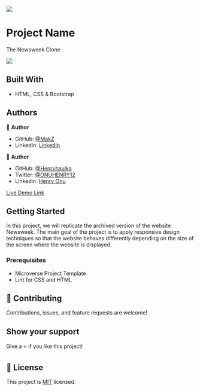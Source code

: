 ![](https://img.shields.io/badge/Microverse-blueviolet)

# Project Name

The Newsweek Clone

<img src="https://lh3.googleusercontent.com/pw/ACtC-3el9FMA0MqmxWybk1Vlm4M_-7MxZIocLxWRuxNg8eLSZoLl9sNWTUNM8htBN4VT69uYXNqw2YG5egkmplRfXKr_PNhZEuqoV691_RU6y9ce8mMKNfhwo4aLylOI7oPady9sPSFSFe-RRDog2t01mFq6=w1920-h937-no?authuser=0">

## Built With

- HTML, CSS & Bootstrap

## Authors

👤 **Author**

- GitHub: [@MakZ](https://github.com/MakZ)
- LinkedIn: [LinkedIn](https://www.linkedin.com/in/maksymilian-zuzel-70101a174/)

👤 **Author**

- GitHub: [@Henryhaulka](https://github.com/Henryhaulka)
- Twitter: [@ONUHENRY12](https://twitter.com/ONUHENRY12)
- Linkedin: [Henry Onu](https://www.linkedin.com/in/henry-onu-9a15b11b6/)

[Live Demo Link](https://henryhaulka.github.io/Newsweek-page/)

## Getting Started

In this project, we will replicate the archived version of the website Newsweek. The main goal of the project is to apply responsive design techniques so that the website behaves differently depending on the size of the screen where the website is displayed.

### Prerequisites

- Microverse Project Template
- Lint for CSS and HTML

## 🤝 Contributing

Contributions, issues, and feature requests are welcome!

## Show your support

Give a ⭐️ if you like this project!

## 📝 License

This project is [MIT](lic.url) licensed.
